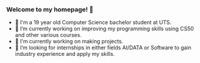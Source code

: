 ### Welcome to my homepage! 👋

- 💬 I'm a 19 year old Computer Science bachelor student at UTS.
- 🔭 I’m currently working on improving my programming skills using CS50 and other various courses.
- 🌱 I'm currently working on making projects.
- 👯 I’m looking for internships in either fields AI/DATA or Software to gain industry experience and apply my skills.

<!--
**hridaybashyal/hridaybashyal** is a ✨ _special_ ✨ repository because its `README.md` (this file) appears on your GitHub profile.

Here are some ideas to get you started:

- 🔭 I’m currently working on improving my programming skills.
- 🌱 I’m currently learning Computer Science at UTS.
- 👯 I’m looking for internships in either fields AI/DATA or Software.
- 🤔 I’m looking for help with ...
- 💬 Ask me about ...
- 📫 How to reach me: ...
- 😄 Pronouns: ...
- ⚡ Fun fact: ...
-->
